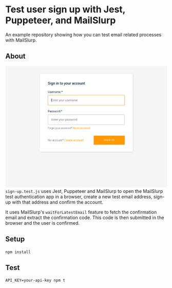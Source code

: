 # Test user sign up with Jest, Puppeteer, and MailSlurp
An example repository showing how you can test email related processes with MailSlurp.

## About
![example](example.png)
`sign-up.test.js` uses Jest, Puppeteer and MailSlurp to open the MailSlurp test authentication app in a browser, create a new test email address, sign-up with that address and confirm the account.

It uses MailSlurp's `waitForLatestEmail` feature to fetch the confirmation email and extract the confirmation code. This code is then submitted in the browser and the user is confirmed.

## Setup
`npm install`

## Test
`API_KEY=your-api-key npm t`
